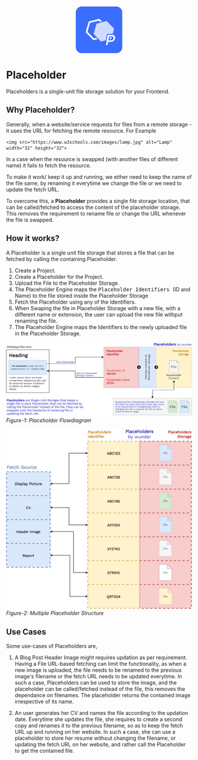 <p align="center">
  <img src="./images/Logo.png" style="width: 25%" />
</p>

# Placeholder 

Placeholders is a single-unit file storage solution for your Frontend.

## Why Placeholder?

Generally, when a website/service requests for files from a remote storage - it uses the URL for fetching the remote resource. For Example 
```
<img src="https://www.w3schools.com/images/lamp.jpg" alt="Lamp" width="32" height="32">
```
In a case when the resource is swapped (with another files of different name) it fails to fetch the resource.

To make it work/ keep it up and running, we either need to keep the name of the file same, by renaming it everytime we change the file or we need to update the fetch URL.

To overcome this, a **Placeholder** provides a single file storage location, that can be called/fetched to access the content of the placeholder storage. This removes the requirement to rename file or change the URL whenever the file is swapped.


## How it works?

A Placeholder is a single unit file storage that stores a file that can be fetched by calling the containing Placeholder. 

1. Create a Project.
2. Create a Placeholder for the Project. 
3. Upload the File to the Placeholder Storage.
4. The Placeholder Engine maps the <kbd> Placeholder Identifiers </kbd>  (ID and Name) to the file stored inside the Placeholder Storage
5. Fetch the Placeholder using any of the Identifiers.
6. When Swaping the file in Placeholder Storage with a new file, with a different name or extension, the user can upload the new file withput renaming the file.
7. The Placeholder Engine maps the Identifiers to the newly uploaded file in the Placeholder Storage.

![](./images/Placeholder-Flowdiagram.jpg)
*Figure-1: Placeholder Flowdiagram*

![](./images/Placeholder-Structure.jpg)
*Figure-2: Multiple Placeholder Structure*


## Use Cases

Some use-cases of Placeholders are,

1. A Blog Post Header Image might requires updation as per requirement. Having a File URL-based fetching can limit the functionality, as when a new image is uploaded, the file needs to be renamed to the previous image's filename or the fetch URL needs to be updated everytime. In such a case, Placeholders can be used to store the image, and the placeholder can be called/fetched instead of the file, this removes the dependance on filenames. The placeholder returns the contained image irrespective of its name.

2. An user generates her CV and names the file according to the updation date. Everytime she updates the file, she requires to create a second copy and renames it to the previous filename, so as to keep the fetch URL up and running on her website. In such a case, she can use a placeholder to store her resume without changing the filename, or updating the fetch URL on her website, and rather call the Placeholder to get the contained file.

